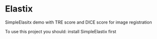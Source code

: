 # Elastix
SimpleElasitx demo with TRE score and DICE score for image registration

To use this project you should:
install SimpleElastix first
